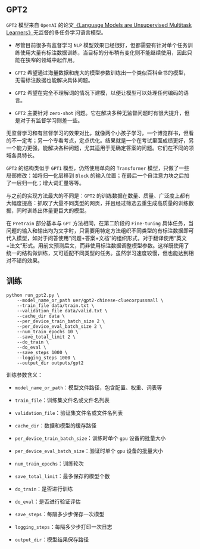 ## GPT2

`GPT2` 模型来自 `OpenAI` 的论文[《Language Models are Unsupervised Multitask Learners》](https://d4mucfpksywv.cloudfront.net/better-language-models/language-models.pdf)无监督的多任务学习语言模型。

+ 尽管目前很多有监督学习 `NLP` 模型效果已经很好，但都需要有针对单个任务训练使用大量有标注数据训练，当目标的分布稍有变化则不能继续使用，因此只能在狭窄的领域中起作用。

+ `GPT2` 希望通过海量数据和庞大的模型参数训练出一个类似百科全书的模型，无需标注数据也能解决具体问题。

+ `GPT2` 希望在完全不理解词的情况下建模，以便让模型可以处理任何编码的语言。

+ `GPT2` 主要针对 `zero-shot` 问题。它在解决多种无监督问题时有很大提升，但是对于有监督学习则差一些。

无监督学习和有监督学习的效果对比，就像两个小孩子学习，一个博览群书，但看的不一定考；另一个专看考点，定点优化。结果就是一个在考试里面成绩更好，另一个能力更强，能解决各种问题，尤其适用于无确定答案的问题。它们在不同的领域各具特长。

`GPT2` 的结构类似于 `GPT1` 模型，仍然使用单向的 `Transformer` 模型，只做了一些局部修改：如将归一化层移到 `Block` 的输入位置；在最后一个自注意力块之后加了一层归一化；增大词汇量等等。

与之前的实现方法最大的不同是：`GPT2` 的训练数据在数量、质量、广泛度上都有大幅度提高：抓取了大量不同类型的网页，并且经过筛选去重生成高质量的训练数据，同时训练出体量更巨大的模型。

在 `Pretrain` 部分基本与 `GPT` 方法相同，在第二阶段的 `Fine-tuning` 具体任务，当问题的输入和输出均为文字时，只需要用特定方法组织不同类型的有标注数据即可代入模型，如对于问答使用“问题+答案+文档”的组织形式，对于翻译使用“英文+法文”形式。用前文预测后文，而非使用标注数据调整模型参数。这样既使用了统一的结构做训练，又可适配不同类型的任务。虽然学习速度较慢，但也能达到相对不错的效果。

## 训练

```commandline
python run_gpt2.py \
    --model_name_or_path uer/gpt2-chinese-cluecorpussmall \
    --train_file data/train.txt \
    --validation_file data/valid.txt \
    --cache_dir data \
    --per_device_train_batch_size 2 \
    --per_device_eval_batch_size 2 \
    --num_train_epochs 10 \
    --save_total_limit 2 \
    --do_train \
    --do_eval \
    --save_steps 1000 \
    --logging_steps 1000 \
    --output_dir outputs/gpt2
```

训练参数含义：

+ `model_name_or_path`：模型文件路径，包含配置、权重、词表等

+ `train_file`：训练集文件名或文件名列表

+ `validation_file`：验证集文件名或文件名列表

+ `cache_dir`：数据和模型的缓存路径

+ `per_device_train_batch_size`：训练时单个 `gpu` 设备的批量大小

+ `per_device_eval_batch_size`：验证时单个 `gpu` 设备的批量大小

+ `num_train_epochs`：训练轮次

+ `save_total_limit`：最多保存的模型个数

+ `do_train`：是否进行训练

+ `do_eval`：是否进行验证评估

+ `save_steps`：每隔多少步保存一次模型

+ `logging_steps`：每隔多少步打印一次日志

+ `output_dir`：模型结果保存路径
